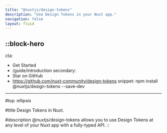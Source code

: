 ```yaml
---
title: "@nuxtjs/design-tokens"
description: "Use Design Tokens in your Nuxt app."
navigation: false
layout: fluid
---
```


::block-hero
---
cta:
  - Get Started
  - /guide/introduction
secondary:
  - Star on GitHub
  - https://github.com/nuxt-community/design-tokens
snippet: npm install @nuxtjs/design-tokens --save-dev
---

#top
:ellipsis

#title
Design Tokens in Nuxt.

#description
@nuxtjs/design-tokens allows you to use Design Tokens at any level of your Nuxt app with a fully-typed API.
::
